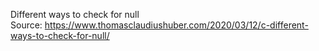 Different ways to check for null  
Source: https://www.thomasclaudiushuber.com/2020/03/12/c-different-ways-to-check-for-null/
